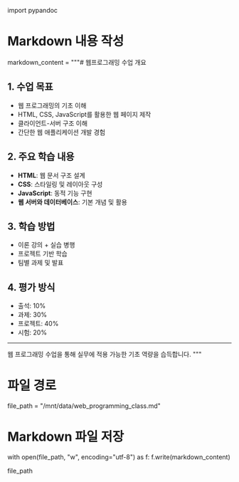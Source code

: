 import pypandoc

# Markdown 내용 작성
markdown_content = """# 웹프로그래밍 수업 개요

## 1. 수업 목표
- 웹 프로그래밍의 기초 이해
- HTML, CSS, JavaScript를 활용한 웹 페이지 제작
- 클라이언트-서버 구조 이해
- 간단한 웹 애플리케이션 개발 경험

## 2. 주요 학습 내용
- **HTML**: 웹 문서 구조 설계
- **CSS**: 스타일링 및 레이아웃 구성
- **JavaScript**: 동적 기능 구현
- **웹 서버와 데이터베이스**: 기본 개념 및 활용

## 3. 학습 방법
- 이론 강의 + 실습 병행
- 프로젝트 기반 학습
- 팀별 과제 및 발표

## 4. 평가 방식
- 출석: 10%
- 과제: 30%
- 프로젝트: 40%
- 시험: 20%

---
웹 프로그래밍 수업을 통해 실무에 적용 가능한 기초 역량을 습득합니다.
"""

# 파일 경로
file_path = "/mnt/data/web_programming_class.md"

# Markdown 파일 저장
with open(file_path, "w", encoding="utf-8") as f:
    f.write(markdown_content)

file_path
